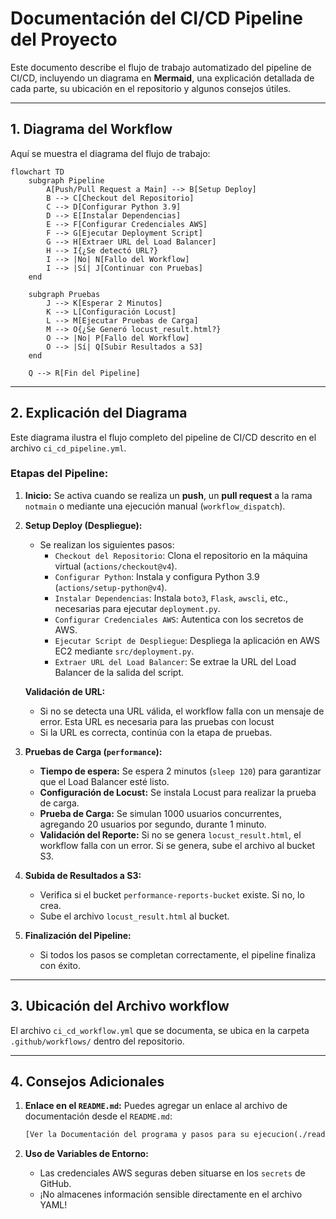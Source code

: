 # Documentación del CI/CD Pipeline del Proyecto

Este documento describe el flujo de trabajo automatizado del pipeline de CI/CD, incluyendo un diagrama en **Mermaid**, una explicación detallada de cada parte, su ubicación en el repositorio y algunos consejos útiles.

---

## **1. Diagrama del Workflow**

Aquí se muestra el diagrama del flujo de trabajo:

```mermaid
flowchart TD
    subgraph Pipeline
        A[Push/Pull Request a Main] --> B[Setup Deploy]
        B --> C[Checkout del Repositorio]
        C --> D[Configurar Python 3.9]
        D --> E[Instalar Dependencias]
        E --> F[Configurar Credenciales AWS]
        F --> G[Ejecutar Deployment Script]
        G --> H[Extraer URL del Load Balancer]
        H --> I{¿Se detectó URL?}
        I --> |No| N[Fallo del Workflow]
        I --> |Sí| J[Continuar con Pruebas]
    end

    subgraph Pruebas
        J --> K[Esperar 2 Minutos]
        K --> L[Configuración Locust]
        L --> M[Ejecutar Pruebas de Carga]
        M --> O{¿Se Generó locust_result.html?}
        O --> |No| P[Fallo del Workflow]
        O --> |Sí| Q[Subir Resultados a S3]
    end

    Q --> R[Fin del Pipeline]
```

---

## **2. Explicación del Diagrama**

Este diagrama ilustra el flujo completo del pipeline de CI/CD descrito en el archivo `ci_cd_pipeline.yml`.

### **Etapas del Pipeline:**

1. **Inicio:** Se activa cuando se realiza un **push**, un **pull request** a la rama `notmain` o mediante una ejecución manual (`workflow_dispatch`).

2. **Setup Deploy (Despliegue):** 
   - Se realizan los siguientes pasos:
     - `Checkout del Repositorio`: Clona el repositorio en la máquina virtual (`actions/checkout@v4`).
     - `Configurar Python`: Instala y configura Python 3.9 (`actions/setup-python@v4`).
     - `Instalar Dependencias`: Instala `boto3`, `Flask`, `awscli`, etc., necesarias para ejecutar `deployment.py`.
     - `Configurar Credenciales AWS`: Autentica con los secretos de AWS.
     - `Ejecutar Script de Despliegue`: Despliega la aplicación en AWS EC2 mediante `src/deployment.py`.
     - `Extraer URL del Load Balancer`: Se extrae la URL del Load Balancer de la salida del script.

   **Validación de URL:** 
   - Si no se detecta una URL válida, el workflow falla con un mensaje de error. Esta URL es necesaria para las pruebas con locust
   - Si la URL es correcta, continúa con la etapa de pruebas. 

3. **Pruebas de Carga (`performance`):**
   - **Tiempo de espera:** Se espera 2 minutos (`sleep 120`) para garantizar que el Load Balancer esté listo.
   - **Configuración de Locust:** Se instala Locust para realizar la prueba de carga.
   - **Prueba de Carga:** Se simulan 1000 usuarios concurrentes, agregando 20 usuarios por segundo, durante 1 minuto.
   - **Validación del Reporte:** Si no se genera `locust_result.html`, el workflow falla con un error. Si se genera, sube el archivo al bucket S3.

4. **Subida de Resultados a S3:**
   - Verifica si el bucket `performance-reports-bucket` existe. Si no, lo crea.
   - Sube el archivo `locust_result.html` al bucket.

5. **Finalización del Pipeline:**
   - Si todos los pasos se completan correctamente, el pipeline finaliza con éxito.

---

## **3. Ubicación del Archivo workflow**

El archivo `ci_cd_workflow.yml` que se documenta, se ubica en la carpeta `.github/workflows/` dentro del repositorio. 

---

## **4. Consejos Adicionales**
   
1. **Enlace en el `README.md`:** Puedes agregar un enlace al archivo de documentación desde el `README.md`:
   ```markdown
   [Ver la Documentación del programa y pasos para su ejecucion(./readme.md)
   ```

2. **Uso de Variables de Entorno:** 
   - Las credenciales AWS seguras deben situarse en los `secrets` de GitHub.
   - ¡No almacenes información sensible directamente en el archivo YAML!
